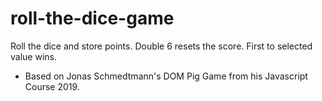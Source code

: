 # roll-the-dice-game
Roll the dice and store points. Double 6 resets the score. First to selected value wins.


* Based on Jonas Schmedtmann's DOM Pig Game from his Javascript Course 2019.
